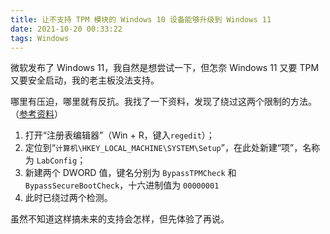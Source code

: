 ```yaml
---
title: 让不支持 TPM 模块的 Windows 10 设备能够升级到 Windows 11
date: 2021-10-20 00:33:22
tags: Windows
---
```

微软发布了 Windows 11，我自然是想尝试一下，但怎奈 Windows 11 又要 TPM 又要安全启动，我的老主板没法支持。

哪里有压迫，哪里就有反抗。我找了一下资料，发现了绕过这两个限制的方法。（[参考资料](https://www.seozhh.com/12628.html)）

1. 打开“注册表编辑器”（Win + R，键入```regedit```）；
2. 定位到“```计算机\HKEY_LOCAL_MACHINE\SYSTEM\Setup```”，在此处新建“项”，名称为 ```LabConfig```；
3. 新建两个 DWORD 值，键名分别为 ```BypassTPMCheck``` 和 ```BypassSecureBootCheck```，十六进制值为 ```00000001```
4. 此时已绕过两个检测。

虽然不知道这样搞未来的支持会怎样，但先体验了再说。